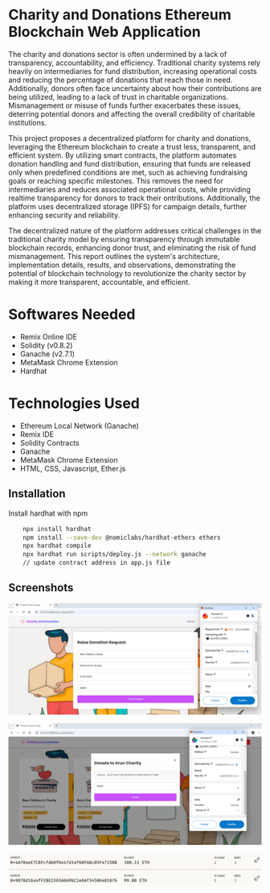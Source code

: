 
# Charity and Donations Ethereum Blockchain Web Application

The charity and donations sector is often undermined by a lack of transparency, accountability, and efficiency. Traditional charity systems rely heavily on intermediaries for fund distribution, increasing operational costs and reducing the percentage of donations that reach those in need. Additionally, donors often face uncertainty about how their contributions are being utilized, leading to a lack of trust in charitable organizations. Mismanagement or misuse of funds further exacerbates these issues, deterring potential donors and affecting the overall credibility of charitable institutions.

This project proposes a decentralized platform for charity and donations, leveraging the Ethereum blockchain to create a trust less, transparent, and efficient system. By utilizing smart contracts, the platform automates donation handling and fund distribution, ensuring that funds are released only when predefined conditions are met, such as achieving fundraising goals or reaching specific milestones. This removes the need for intermediaries and reduces associated operational costs, while providing realtime transparency for donors to track their ontributions. Additionally, the platform uses decentralized storage (IPFS) for campaign details, further enhancing security and reliability.

The decentralized nature of the platform addresses critical  challenges in the traditional charity model by ensuring transparency through immutable blockchain records, enhancing donor trust, and eliminating the risk of fund mismanagement. This report outlines the system's architecture, implementation details, results, and observations, demonstrating the potential of blockchain technology to revolutionize the charity sector by making it more transparent, accountable, and efficient.

# Softwares Needed
- Remix Online IDE
- Solidity (v0.8.2)
- Ganache (v2.7.1)
- MetaMask Chrome Extension
- Hardhat


# Technologies Used
- Ethereum Local Network (Ganache)
- Remix IDE
- Solidity Contracts
- Ganache
- MetaMask Chrome Extension
- HTML, CSS, Javascript, Ether.js
## Installation

Install hardhat with npm

```bash
    npx install hardhat
    npm install --save-dev @nomiclabs/hardhat-ethers ethers
    npx hardhat compile
    npx hardhat run scripts/deploy.js --network ganache
    // update contract address in app.js file
```
    
## Screenshots


![alt](https://github.com/AbaiKumar/Charity-and-Donations-Ethereum-Blockchain-Web-Application/blob/main/screenshots/1.png?raw=true)

![alt](https://github.com/AbaiKumar/Charity-and-Donations-Ethereum-Blockchain-Web-Application/blob/main/screenshots/2.png?raw=true)

![alt](https://github.com/AbaiKumar/Charity-and-Donations-Ethereum-Blockchain-Web-Application/blob/main/screenshots/3.png?raw=true)
